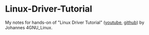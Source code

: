 # Linux-Driver-Tutorial
My notes for hands-on of "Linux Driver Tutorial" ([youtube](https://www.youtube.com/watch?v=x1Y203vH-Dc&list=PLCGpd0Do5-I3b5TtyqeF1UdyD4C-S-dMa&index=1), [github](https://github.com/Johannes4Linux/Linux_Driver_Tutorial)) by Johannes 4GNU_Linux.
